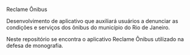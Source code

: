 Reclame Ônibus

Desenvolvimento de aplicativo que auxiliará usuários a denunciar as condições e serviços dos ônibus do município do Rio de Janeiro.

Neste repositório se encontra o aplicativo Reclame Ônibus utilizado na defesa de monografia.
